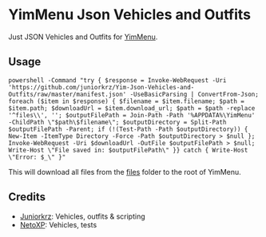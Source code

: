 # YimMenu Json Vehicles and Outfits

Just JSON Vehicles and Outfits for [YimMenu](https://github.com/YimMenu/YimMenu).

## Usage
```batch
powershell -Command "try { $response = Invoke-WebRequest -Uri 'https://github.com/juniorkrz/Yim-Json-Vehicles-and-Outfits/raw/master/manifest.json' -UseBasicParsing | ConvertFrom-Json; foreach ($item in $response) { $filename = $item.filename; $path = $item.path; $downloadUrl = $item.download_url; $path = $path -replace '^files\\', ''; $outputFilePath = Join-Path -Path '%APPDATA%\YimMenu' -ChildPath \"$path\$filename\"; $outputDirectory = Split-Path $outputFilePath -Parent; if (!(Test-Path -Path $outputDirectory)) { New-Item -ItemType Directory -Force -Path $outputDirectory > $null }; Invoke-WebRequest -Uri $downloadUrl -OutFile $outputFilePath > $null; Write-Host \"File saved in: $outputFilePath\" }} catch { Write-Host \"Error: $_\" }"
```

This will download all files from the [files](/files) folder to the root of YimMenu.

## Credits

- [Juniorkrz](https://github.com/juniorkrz): Vehicles, outfits & scripting
- [NetoXP](https://www.twitch.tv/neto_xp_): Vehicles, tests